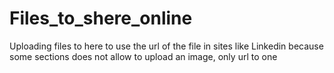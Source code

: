 # Files_to_shere_online
Uploading files to here to use the url of the file in sites like Linkedin because some sections does not allow to upload an image, only url to one


